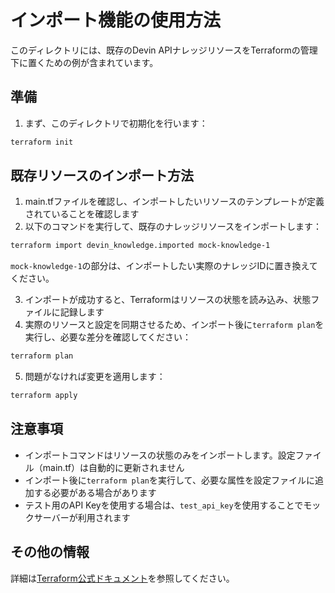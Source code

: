 # インポート機能の使用方法

このディレクトリには、既存のDevin APIナレッジリソースをTerraformの管理下に置くための例が含まれています。

## 準備

1. まず、このディレクトリで初期化を行います：

```bash
terraform init
```

## 既存リソースのインポート方法

1. main.tfファイルを確認し、インポートしたいリソースのテンプレートが定義されていることを確認します
2. 以下のコマンドを実行して、既存のナレッジリソースをインポートします：

```bash
terraform import devin_knowledge.imported mock-knowledge-1
```

`mock-knowledge-1`の部分は、インポートしたい実際のナレッジIDに置き換えてください。

3. インポートが成功すると、Terraformはリソースの状態を読み込み、状態ファイルに記録します
4. 実際のリソースと設定を同期させるため、インポート後に`terraform plan`を実行し、必要な差分を確認してください：

```bash
terraform plan
```

5. 問題がなければ変更を適用します：

```bash
terraform apply
```

## 注意事項

- インポートコマンドはリソースの状態のみをインポートします。設定ファイル（main.tf）は自動的に更新されません
- インポート後に`terraform plan`を実行して、必要な属性を設定ファイルに追加する必要がある場合があります
- テスト用のAPI Keyを使用する場合は、`test_api_key`を使用することでモックサーバーが利用されます

## その他の情報

詳細は[Terraform公式ドキュメント](https://www.terraform.io/cli/import)を参照してください。
